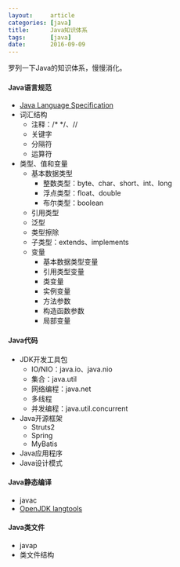 ```yaml
---
layout:     article
categories: [java]
title:      Java知识体系
tags:       [java]
date:       2016-09-09
---
```


罗列一下Java的知识体系，慢慢消化。

#### Java语言规范

* [Java Language Specification](https://docs.oracle.com/javase/specs/jls/se7/html/index.html)
* 词汇结构
	* 注释：/\* \*/、//
	* 关键字
	* 分隔符
	* 运算符
* 类型、值和变量
	* 基本数据类型
		* 整数类型：byte、char、short、int、long
		* 浮点类型：float、double
		* 布尔类型：boolean
	* 引用类型
	* 泛型
	* 类型擦除
	* 子类型：extends、implements
	* 变量
		* 基本数据类型变量
		* 引用类型变量
		* 类变量
		* 实例变量
		* 方法参数
		* 构造函数参数
		* 局部变量

#### Java代码

* JDK开发工具包
	* IO/NIO：java.io、java.nio
	* 集合：java.util
	* 网络编程：java.net
	* 多线程
	* 并发编程：java.util.concurrent
* Java开源框架
	* Struts2
	* Spring
	* MyBatis
* Java应用程序
* Java设计模式

#### Java静态编译

* javac
* [OpenJDK langtools](http://hg.openjdk.java.net/jdk7/jdk7/langtools)

#### Java类文件

* javap
* 类文件结构
